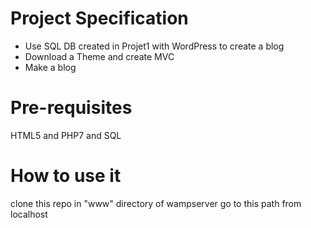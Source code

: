 # Project Specification
* Use SQL DB created in Projet1 with WordPress to create a blog
* Download a Theme and create MVC
* Make a blog

# Pre-requisites
HTML5 and PHP7 and SQL

# How to use it
clone this repo in "www" directory of wampserver go to this path from localhost
